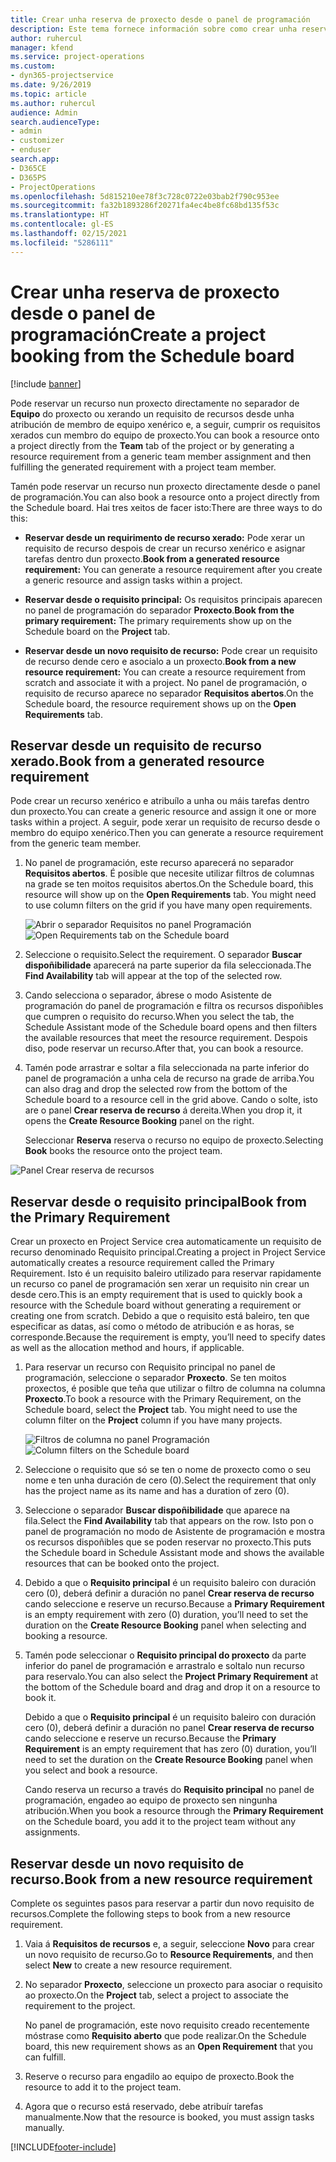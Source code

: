 ```yaml
---
title: Crear unha reserva de proxecto desde o panel de programación
description: Este tema fornece información sobre como crear unha reserva de proxecto desde o panel de programación.
author: ruhercul
manager: kfend
ms.service: project-operations
ms.custom:
- dyn365-projectservice
ms.date: 9/26/2019
ms.topic: article
ms.author: ruhercul
audience: Admin
search.audienceType:
- admin
- customizer
- enduser
search.app:
- D365CE
- D365PS
- ProjectOperations
ms.openlocfilehash: 5d815210ee78f3c728c0722e03bab2f790c953ee
ms.sourcegitcommit: fa32b1893286f20271fa4ec4be8fc68bd135f53c
ms.translationtype: HT
ms.contentlocale: gl-ES
ms.lasthandoff: 02/15/2021
ms.locfileid: "5286111"
---
```

# <a name="create-a-project-booking-from-the-schedule-board"></a><span data-ttu-id="5b3aa-103">Crear unha reserva de proxecto desde o panel de programación</span><span class="sxs-lookup"><span data-stu-id="5b3aa-103">Create a project booking from the Schedule board</span></span>

[!include [banner](../includes/psa-now-project-operations.md)]

<span data-ttu-id="5b3aa-104">Pode reservar un recurso nun proxecto directamente no separador de **Equipo** do proxecto ou xerando un requisito de recursos desde unha atribución de membro de equipo xenérico e, a seguir, cumprir os requisitos xerados cun membro do equipo de proxecto.</span><span class="sxs-lookup"><span data-stu-id="5b3aa-104">You can book a resource onto a project directly from the **Team** tab of the project or by generating a resource requirement from a generic team member assignment and then fulfilling the generated requirement with a project team member.</span></span>

<span data-ttu-id="5b3aa-105">Tamén pode reservar un recurso nun proxecto directamente desde o panel de programación.</span><span class="sxs-lookup"><span data-stu-id="5b3aa-105">You can also book a resource onto a project directly from the Schedule board.</span></span> <span data-ttu-id="5b3aa-106">Hai tres xeitos de facer isto:</span><span class="sxs-lookup"><span data-stu-id="5b3aa-106">There are three ways to do this:</span></span>

- <span data-ttu-id="5b3aa-107">**Reservar desde un requirimento de recurso xerado:** Pode xerar un requisito de recurso despois de crear un recurso xenérico e asignar tarefas dentro dun proxecto.</span><span class="sxs-lookup"><span data-stu-id="5b3aa-107">**Book from a generated resource requirement:** You can generate a resource requirement after you create a generic resource and assign tasks within a project.</span></span>

- <span data-ttu-id="5b3aa-108">**Reservar desde o requisito principal:** Os requisitos principais aparecen no panel de programación do separador **Proxecto**.</span><span class="sxs-lookup"><span data-stu-id="5b3aa-108">**Book from the primary requirement:** The primary requirements show up on the Schedule board on the **Project** tab.</span></span> 

- <span data-ttu-id="5b3aa-109">**Reservar desde un novo requisito de recurso:** Pode crear un requisito de recurso dende cero e asocialo a un proxecto.</span><span class="sxs-lookup"><span data-stu-id="5b3aa-109">**Book from a new resource requirement:** You can create a resource requirement from scratch and associate it with a project.</span></span> <span data-ttu-id="5b3aa-110">No panel de programación, o requisito de recurso aparece no separador **Requisitos abertos**.</span><span class="sxs-lookup"><span data-stu-id="5b3aa-110">On the Schedule board, the resource requirement shows up on the **Open Requirements** tab.</span></span>

## <a name="book-from-a-generated-resource-requirement"></a><span data-ttu-id="5b3aa-111">Reservar desde un requisito de recurso xerado.</span><span class="sxs-lookup"><span data-stu-id="5b3aa-111">Book from a generated resource requirement</span></span>

<span data-ttu-id="5b3aa-112">Pode crear un recurso xenérico e atribuílo a unha ou máis tarefas dentro dun proxecto.</span><span class="sxs-lookup"><span data-stu-id="5b3aa-112">You can create a generic resource and assign it one or more tasks within a project.</span></span> <span data-ttu-id="5b3aa-113">A seguir, pode xerar un requisito de recurso desde o membro do equipo xenérico.</span><span class="sxs-lookup"><span data-stu-id="5b3aa-113">Then you can generate a resource requirement from the generic team member.</span></span> 

1.  <span data-ttu-id="5b3aa-114">No panel de programación, este recurso aparecerá no separador **Requisitos abertos**. É posible que necesite utilizar filtros de columnas na grade se ten moitos requisitos abertos.</span><span class="sxs-lookup"><span data-stu-id="5b3aa-114">On the Schedule board, this resource will show up on the **Open Requirements** tab. You might need to use column filters on the grid if you have many open requirements.</span></span> 

    <span data-ttu-id="5b3aa-115">![Abrir o separador Requisitos no panel Programación](media/FAQ-Project-Booking-Schedule-Board-1.png "Captura da táboa de reservas e atribucións")</span><span class="sxs-lookup"><span data-stu-id="5b3aa-115">![Open Requirements tab on the Schedule board](media/FAQ-Project-Booking-Schedule-Board-1.png "Screenshot of bookings and assignments table")</span></span>

2. <span data-ttu-id="5b3aa-116">Seleccione o requisito.</span><span class="sxs-lookup"><span data-stu-id="5b3aa-116">Select the requirement.</span></span> <span data-ttu-id="5b3aa-117">O separador **Buscar dispoñibilidade** aparecerá na parte superior da fila seleccionada.</span><span class="sxs-lookup"><span data-stu-id="5b3aa-117">The **Find Availability** tab will appear at the top of the selected row.</span></span>
 
3. <span data-ttu-id="5b3aa-118">Cando selecciona o separador, ábrese o modo Asistente de programación do panel de programación e filtra os recursos dispoñibles que cumpren o requisito do recurso.</span><span class="sxs-lookup"><span data-stu-id="5b3aa-118">When you select the tab, the Schedule Assistant mode of the Schedule board opens and then filters the available resources that meet the resource requirement.</span></span> <span data-ttu-id="5b3aa-119">Despois diso, pode reservar un recurso.</span><span class="sxs-lookup"><span data-stu-id="5b3aa-119">After that, you can book a resource.</span></span>

4. <span data-ttu-id="5b3aa-120">Tamén pode arrastrar e soltar a fila seleccionada na parte inferior do panel de programación a unha cela de recurso na grade de arriba.</span><span class="sxs-lookup"><span data-stu-id="5b3aa-120">You can also drag and drop the selected row from the bottom of the Schedule board to a resource cell in the grid above.</span></span> <span data-ttu-id="5b3aa-121">Cando o solte, isto are o panel **Crear reserva de recurso** á dereita.</span><span class="sxs-lookup"><span data-stu-id="5b3aa-121">When you drop it, it opens the **Create Resource Booking** panel on the right.</span></span>

    <span data-ttu-id="5b3aa-122">Seleccionar **Reserva** reserva o recurso no equipo de proxecto.</span><span class="sxs-lookup"><span data-stu-id="5b3aa-122">Selecting **Book** books the resource onto the project team.</span></span>

![Panel Crear reserva de recursos](media/FAQ-Project-Booking-Schedule-Board-6.png "")
 

## <a name="book-from-the-primary-requirement"></a><span data-ttu-id="5b3aa-124">Reservar desde o requisito principal</span><span class="sxs-lookup"><span data-stu-id="5b3aa-124">Book from the Primary Requirement</span></span>

<span data-ttu-id="5b3aa-125">Crear un proxecto en Project Service crea automaticamente un requisito de recurso denominado Requisito principal.</span><span class="sxs-lookup"><span data-stu-id="5b3aa-125">Creating a project in Project Service automatically creates a resource requirement called the Primary Requirement.</span></span> <span data-ttu-id="5b3aa-126">Isto é un requisito baleiro utilizado para reservar rapidamente un recurso co panel de programación sen xerar un requisito nin crear un desde cero.</span><span class="sxs-lookup"><span data-stu-id="5b3aa-126">This is an empty requirement that is used to quickly book a resource with the Schedule board without generating a requirement or creating one from scratch.</span></span> <span data-ttu-id="5b3aa-127">Debido a que o requisito está baleiro, ten que especificar as datas, así como o método de atribución e as horas, se corresponde.</span><span class="sxs-lookup"><span data-stu-id="5b3aa-127">Because the requirement is empty, you’ll need to specify dates as well as the allocation method and hours, if applicable.</span></span> 

1. <span data-ttu-id="5b3aa-128">Para reservar un recurso con Requisito principal no panel de programación, seleccione o separador **Proxecto**. Se ten moitos proxectos, é posible que teña que utilizar o filtro de columna na columna **Proxecto**.</span><span class="sxs-lookup"><span data-stu-id="5b3aa-128">To book a resource with the Primary Requirement, on the Schedule board, select the **Project** tab. You might need to use the column filter on the **Project** column if you have many projects.</span></span>

   <span data-ttu-id="5b3aa-129">![Filtros de columna no panel Programación](media/FAQ-Project-Booking-Schedule-Board-2.png "Captura da táboa de reservas e atribucións")</span><span class="sxs-lookup"><span data-stu-id="5b3aa-129">![Column filters on the Schedule board](media/FAQ-Project-Booking-Schedule-Board-2.png "Screenshot of bookings and assignments table")</span></span>

2. <span data-ttu-id="5b3aa-130">Seleccione o requisito que só se ten o nome de proxecto como o seu nome e ten unha duración de cero (0).</span><span class="sxs-lookup"><span data-stu-id="5b3aa-130">Select the requirement that only has the project name as its name and has a duration of zero (0).</span></span>

3. <span data-ttu-id="5b3aa-131">Seleccione o separador **Buscar dispoñibilidade** que aparece na fila.</span><span class="sxs-lookup"><span data-stu-id="5b3aa-131">Select the **Find Availability** tab that appears on the row.</span></span> <span data-ttu-id="5b3aa-132">Isto pon o panel de programación no modo de Asistente de programación e mostra os recursos dispoñibles que se poden reservar no proxecto.</span><span class="sxs-lookup"><span data-stu-id="5b3aa-132">This puts the Schedule board in Schedule Assistant mode and shows the available resources that can be booked onto the project.</span></span>

4. <span data-ttu-id="5b3aa-133">Debido a que o **Requisito principal** é un requisito baleiro con duración cero (0), deberá definir a duración no panel **Crear reserva de recurso** cando seleccione e reserve un recurso.</span><span class="sxs-lookup"><span data-stu-id="5b3aa-133">Because a **Primary Requirement** is an empty requirement with zero (0) duration, you’ll need to set the duration on the **Create Resource Booking** panel when selecting and booking a resource.</span></span>

5. <span data-ttu-id="5b3aa-134">Tamén pode seleccionar o **Requisito principal do proxecto** da parte inferior do panel de programación e arrastralo e soltalo nun recurso para reservalo.</span><span class="sxs-lookup"><span data-stu-id="5b3aa-134">You can also select the **Project Primary Requirement** at the bottom of the Schedule board and drag and drop it on a resource to book it.</span></span>
 
    <span data-ttu-id="5b3aa-135">Debido a que o **Requisito principal** é un requisito baleiro con duración cero (0), deberá definir a duración no panel **Crear reserva de recurso** cando seleccione e reserve un recurso.</span><span class="sxs-lookup"><span data-stu-id="5b3aa-135">Because the **Primary Requirement** is an empty requirement that has zero (0) duration, you’ll need to set the duration on the **Create Resource Booking** panel when you select and book a resource.</span></span>
 
    <span data-ttu-id="5b3aa-136">Cando reserva un recurso a través do **Requisito principal** no panel de programación, engadeo ao equipo de proxecto sen ningunha atribución.</span><span class="sxs-lookup"><span data-stu-id="5b3aa-136">When you book a resource through the **Primary Requirement** on the Schedule board, you add it to the project team without any assignments.</span></span>
 
## <a name="book-from-a-new-resource-requirement"></a><span data-ttu-id="5b3aa-137">Reservar desde un novo requisito de recurso.</span><span class="sxs-lookup"><span data-stu-id="5b3aa-137">Book from a new resource requirement</span></span>
<span data-ttu-id="5b3aa-138">Complete os seguintes pasos para reservar a partir dun novo requisito de recursos.</span><span class="sxs-lookup"><span data-stu-id="5b3aa-138">Complete the following steps to book from a new resource requirement.</span></span> 

1. <span data-ttu-id="5b3aa-139">Vaia á **Requisitos de recursos** e, a seguir, seleccione **Novo** para crear un novo requisito de recurso.</span><span class="sxs-lookup"><span data-stu-id="5b3aa-139">Go to **Resource Requirements**, and then select **New** to create a new resource requirement.</span></span>

2. <span data-ttu-id="5b3aa-140">No separador **Proxecto**, seleccione un proxecto para asociar o requisito ao proxecto.</span><span class="sxs-lookup"><span data-stu-id="5b3aa-140">On the **Project** tab, select a project to associate the requirement to the project.</span></span>
 
    <span data-ttu-id="5b3aa-141">No panel de programación, este novo requisito creado recentemente móstrase como **Requisito aberto** que pode realizar.</span><span class="sxs-lookup"><span data-stu-id="5b3aa-141">On the Schedule board, this new requirement shows as an **Open Requirement** that you can fulfill.</span></span>

3. <span data-ttu-id="5b3aa-142">Reserve o recurso para engadilo ao equipo de proxecto.</span><span class="sxs-lookup"><span data-stu-id="5b3aa-142">Book the resource to add it to the project team.</span></span>

4. <span data-ttu-id="5b3aa-143">Agora que o recurso está reservado, debe atribuír tarefas manualmente.</span><span class="sxs-lookup"><span data-stu-id="5b3aa-143">Now that the resource is booked, you must assign tasks manually.</span></span>



[!INCLUDE[footer-include](../includes/footer-banner.md)]